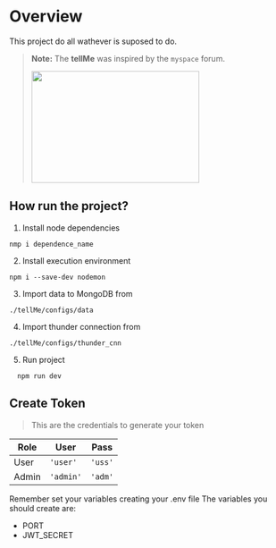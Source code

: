 # Overview
This project do all wathever is suposed to do.

> **Note:** The **tellMe** was inspired by the `myspace` forum.
>
> [<img src="https://forum.huawei.com/enterprise/api/file/v1/small/thread/667229096909869056.jpg?appid=esc_es" width="300" height="200">](URL_del_Enlace)


## How run the project?

1. Install node dependencies
```
nmp i dependence_name
```
2.  Install execution environment
```
npm i --save-dev nodemon
```

3. Import data to MongoDB from 
```
./tellMe/configs/data
```

4. Import thunder connection from 
```
./tellMe/configs/thunder_cnn
```
5. Run project 
```
  npm run dev
```

## Create Token

> This are the credentials to generate your token


|Role                |User                          |Pass                         |
|----------------|-------------------------------|-----------------------------|
|User			 |`'user'`            |`'uss'`            |
|Admin          |`'admin'`            |`'adm'`            |



Remember set your variables creating your .env file The variables you should create are:

-   PORT
-   JWT_SECRET





